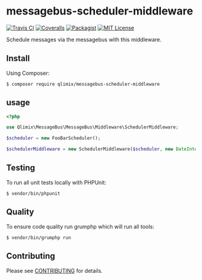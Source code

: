 # messagebus-scheduler-middleware

[![Travis CI](https://api.travis-ci.org/qlimix/messagebus-scheduler-middleware.svg?branch=master)](https://travis-ci.org/qlimix/messagebus-scheduler-middleware)
[![Coveralls](https://img.shields.io/coveralls/github/qlimix/messagebus-scheduler-middleware.svg)](https://coveralls.io/github/qlimix/messagebus-scheduler-middleware)
[![Packagist](https://img.shields.io/packagist/v/qlimix/messagebus-scheduler-middleware.svg)](https://packagist.org/packages/qlimix/messagebus-scheduler-middleware)
[![MIT License](https://img.shields.io/badge/license-MIT-brightgreen.svg)](https://github.com/qlimix/messagebus-scheduler-middleware/blob/master/LICENSE)

Schedule messages via the messagebus with this middleware.

## Install

Using Composer:

~~~
$ composer require qlimix/messagebus-scheduler-middleware
~~~

## usage
```php
<?php

use Qlimix\MessageBus\MessageBus\Middleware\SchedulerMiddleware;

$scheduler = new FooBarScheduler();

$schedulerMiddleware = new SchedulerMiddleware($scheduler, new DateInterval('P1D'));
```

## Testing
To run all unit tests locally with PHPUnit:

~~~
$ vendor/bin/phpunit
~~~

## Quality
To ensure code quality run grumphp which will run all tools:

~~~
$ vendor/bin/grumphp run
~~~

## Contributing

Please see [CONTRIBUTING](CONTRIBUTING.md) for details.
